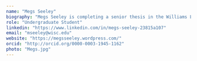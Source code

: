 ```yaml
---
name: "Megs Seeley"
biography: "Megs Seeley is completing a senior thesis in the Williams Lab for her Forest Science and Botany majors. She is using Public Land Survey data to characterize pre-settlement riparian forests and the physical factors associated with their composition through R."
role: "Undergraduate Student"
linkedin: "https://www.linkedin.com/in/megs-seeley-23815a107"
email: "mseeley@wisc.edu"
website: "https://megsseeley.wordpress.com/"
orcid: "http://orcid.org/0000-0003-1945-1162"
photo: "Megs.jpg"
---
```

